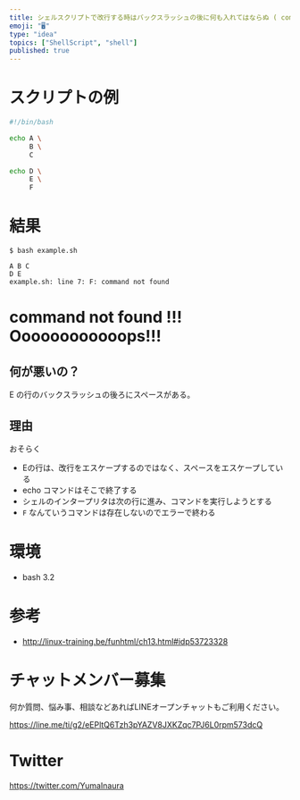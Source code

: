 ```yaml
---
title: シェルスクリプトで改行する時はバックスラッシュの後に何も入れてはならぬ ( command not found )
emoji: "🖥"
type: "idea"
topics: ["ShellScript", "shell"]
published: true
---
```


# スクリプトの例

```bash:example.sh
#!/bin/bash

echo A \
     B \
     C

echo D \
     E \ 
     F
```

# 結果

```
$ bash example.sh

A B C
D E
example.sh: line 7: F: command not found
```

# command not found !!!  Oooooooooooops!!! 

## 何が悪いの？

E の行のバックスラッシュの後ろにスペースがある。

## 理由

おそらく

- Eの行は、改行をエスケープするのではなく、スペースをエスケープしている
- echo コマンドはそこで終了する
- シェルのインタープリタは次の行に進み、コマンドを実行しようとする
- `F` なんていうコマンドは存在しないのでエラーで終わる

# 環境

- bash 3.2

# 参考

- http://linux-training.be/funhtml/ch13.html#idp53723328








<!-- Update From Qiita API -->

# チャットメンバー募集


何か質問、悩み事、相談などあればLINEオープンチャットもご利用ください。

https://line.me/ti/g2/eEPltQ6Tzh3pYAZV8JXKZqc7PJ6L0rpm573dcQ





# Twitter


https://twitter.com/YumaInaura


<!-- Update From Qiita API -->


